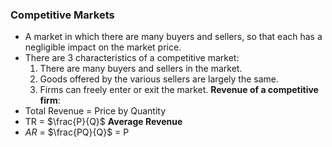 ### Competitive Markets
- A market in which there are many buyers and sellers, so that each has a negligible impact on the market price.
- There are 3 characteristics of a competitive market:
	1. There are many buyers and sellers in the market.
	2. Goods offered by the various sellers are largely the same.
	3. Firms can freely enter or exit the market.
**Revenue of a competitive firm**:
- Total Revenue  = Price by Quantity
- TR = $\frac{P}{Q}$
**Average Revenue**
- $AR$ = $\frac{PQ}{Q}$ = P
